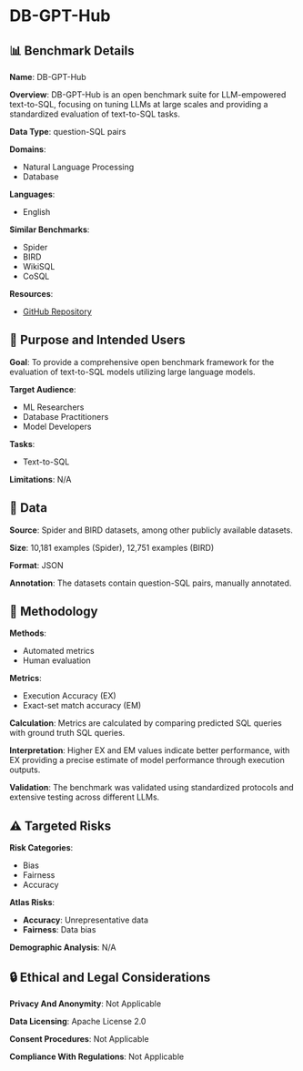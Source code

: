 # DB-GPT-Hub

## 📊 Benchmark Details

**Name**: DB-GPT-Hub

**Overview**: DB-GPT-Hub is an open benchmark suite for LLM-empowered text-to-SQL, focusing on tuning LLMs at large scales and providing a standardized evaluation of text-to-SQL tasks.

**Data Type**: question-SQL pairs

**Domains**:
- Natural Language Processing
- Database

**Languages**:
- English

**Similar Benchmarks**:
- Spider
- BIRD
- WikiSQL
- CoSQL

**Resources**:
- [GitHub Repository](https://github.com/eosphoros-ai/DB-GPT-Hub)

## 🎯 Purpose and Intended Users

**Goal**: To provide a comprehensive open benchmark framework for the evaluation of text-to-SQL models utilizing large language models.

**Target Audience**:
- ML Researchers
- Database Practitioners
- Model Developers

**Tasks**:
- Text-to-SQL

**Limitations**: N/A

## 💾 Data

**Source**: Spider and BIRD datasets, among other publicly available datasets.

**Size**: 10,181 examples (Spider), 12,751 examples (BIRD)

**Format**: JSON

**Annotation**: The datasets contain question-SQL pairs, manually annotated.

## 🔬 Methodology

**Methods**:
- Automated metrics
- Human evaluation

**Metrics**:
- Execution Accuracy (EX)
- Exact-set match accuracy (EM)

**Calculation**: Metrics are calculated by comparing predicted SQL queries with ground truth SQL queries.

**Interpretation**: Higher EX and EM values indicate better performance, with EX providing a precise estimate of model performance through execution outputs.

**Validation**: The benchmark was validated using standardized protocols and extensive testing across different LLMs.

## ⚠️ Targeted Risks

**Risk Categories**:
- Bias
- Fairness
- Accuracy

**Atlas Risks**:
- **Accuracy**: Unrepresentative data
- **Fairness**: Data bias

**Demographic Analysis**: N/A

## 🔒 Ethical and Legal Considerations

**Privacy And Anonymity**: Not Applicable

**Data Licensing**: Apache License 2.0

**Consent Procedures**: Not Applicable

**Compliance With Regulations**: Not Applicable
